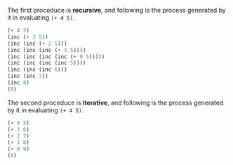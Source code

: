The first proceduce is **recursive**, and following is the process generated by it in evaluating `(+ 4 5)`.

```scheme
(+ 4 5)
(inc (+ 3 5))
(inc (inc (+ 2 5)))
(inc (inc (inc (+ 1 5))))
(inc (inc (inc (inc (+ 0 5)))))
(inc (inc (inc (inc 5))))
(inc (inc (inc 6)))
(inc (inc 7))
(inc 8)
(9)
```
The second proceduce is **iterative**, and following is the process generated by it in evaluating `(+ 4 5)`.

```scheme
(+ 4 5)
(+ 3 6)
(+ 2 7)
(+ 1 8)
(+ 0 9)
(9)
```
